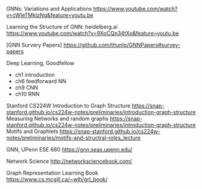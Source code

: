GNNs: Variations and Applications
https://www.youtube.com/watch?v=cWIeTMklzNg&feature=youtu.be

Learning the Structure of GNN: heidelberg.ai
https://www.youtube.com/watch?v=9XoCQn34tXo&feature=youtu.be

[GNN Survery Papers] https://github.com/thunlp/GNNPapers#survey-papers

Deep Learning, Goodfellow
* ch1 introduction
* ch6 feedforward NN
* ch9 CNN
* ch10 RNN

Stanford CS224W
Introduction to Graph Structure
https://snap-stanford.github.io/cs224w-notes/preliminaries/introduction-graph-structure
Measuring Networks and random graphs
https://snap-stanford.github.io/cs224w-notes/preliminaries/introduction-graph-structure
Motifs and Graphlets
https://snap-stanford.github.io/cs224w-notes/preliminaries/motifs-and-structral-roles_lecture

GNN, UPenn ESE 680
https://gnn.seas.upenn.edu/

Network Science
http://networksciencebook.com/

Graph Representation Learning Book
https://www.cs.mcgill.ca/~wlh/grl_book/
